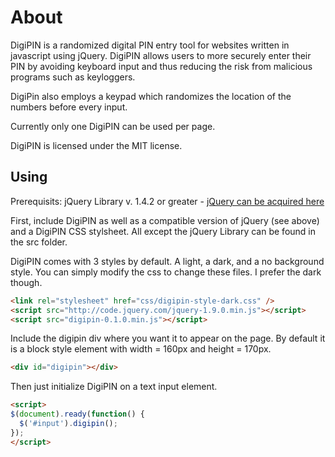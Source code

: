 About
=======

DigiPIN is a randomized digital PIN entry tool for websites written in javascript using jQuery. DigiPIN allows users to more securely enter their PIN by avoiding keyboard input and thus reducing the risk from malicious programs such as keyloggers.

DigiPin also employs a keypad which randomizes the location of the numbers before every input.

Currently only one DigiPIN can be used per page.

DigiPIN is licensed under the MIT license.

Using
-----
Prerequisits: jQuery Library v. 1.4.2 or greater - [jQuery can be acquired here](http://jquery.com)

First, include DigiPIN as well as a compatible version of jQuery (see above) and a DigiPIN CSS stylsheet. All except the jQuery Library can be found in the src folder. 

DigiPIN comes with 3 styles by default. A light, a dark, and a no background style. You can simply modify the css to change these files. I prefer the dark though.

```html
<link rel="stylesheet" href="css/digipin-style-dark.css" />
<script src="http://code.jquery.com/jquery-1.9.0.min.js"></script>
<script src="digipin-0.1.0.min.js"></script>
```

Include the digipin div where you want it to appear on the page. By default it is a block style element with width = 160px and height = 170px.

```html
<div id="digipin"></div>
```

Then just initialize DigiPIN on a text input element.

```html
<script>
$(document).ready(function() {
  $('#input').digipin();
});
</script>
```

